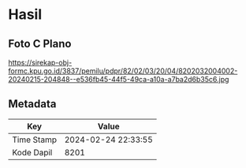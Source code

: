 # Hasil

## Foto C Plano

https://sirekap-obj-formc.kpu.go.id/3837/pemilu/pdpr/82/02/03/20/04/8202032004002-20240215-204848--e536fb45-44f5-49ca-a10a-a7ba2d6b35c6.jpg


## Metadata

| Key        | Value               |
| ---------- | ------------------- |
| Time Stamp | 2024-02-24 22:33:55 |
| Kode Dapil | 8201                |



